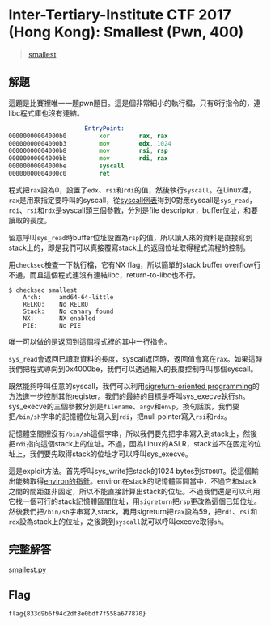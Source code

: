 # Inter-Tertiary-Institute CTF 2017 (Hong Kong): Smallest (Pwn, 400)

> [smallest](smallest_1A96E3D505305CC1702DBA86B6ACBD4C.zip)

## 解題

這題是比賽裡唯一一題pwn題目。這是個非常細小的執行檔，只有6行指令的，連libc程式庫也沒有連結。

```asm
                     EntryPoint:
00000000004000b0         xor        rax, rax
00000000004000b3         mov        edx, 1024
00000000004000b8         mov        rsi, rsp
00000000004000bb         mov        rdi, rax
00000000004000be         syscall
00000000004000c0         ret
```

程式把`rax`設為0，設置了`edx`、`rsi`和`rdi`的值，然後執行`syscall`。在Linux裡，`rax`是用來指定要呼叫的syscall，從[syscall例表](http://blog.rchapman.org/posts/Linux_System_Call_Table_for_x86_64/)得到0對應syscall是`sys_read`，`rdi`、`rsi`和`rdx`是syscall頭三個參數，分別是file descriptor，buffer位址，和要讀取的長度。

留意呼叫`sys_read`時buffer位址設置為`rsp`的值，所以讀入來的資料是直接寫到stack上的，即是我們可以真接覆寫stack上的返回位址取得程式流程的控制。

用`checksec`檢查一下執行檔，它有NX flag，所以簡單的stack buffer overflow行不通，而且這個程式連沒有連結libc，return-to-libc也不行。

```
$ checksec smallest
    Arch:     amd64-64-little
    RELRO:    No RELRO
    Stack:    No canary found
    NX:       NX enabled
    PIE:      No PIE
```

唯一可以做的是返回到這個程式裡的其中一行指令。

`sys_read`會返回已讀取資料的長度，syscall返回時，返回值會寫在`rax`。如果這時我們把程式導向到0x4000be，我們可以透過輸入的長度控制呼叫那個syscall。

既然能夠呼叫任意的syscall，我們可以利用[sigreturn-oriented programming](https://en.wikipedia.org/wiki/Sigreturn-oriented_programming)的方法進一步控制其他register。我們的最終的目標是呼叫sys_execve執行`sh`。sys_execve的三個參數分別是`filename`、`argv`和`envp`。換句話說，我們要把`/bin/sh`字串的記憶體位址寫入到`rdi`，把null pointer寫入`rsi`和`rdx`。

記憶體空間裡沒有`/bin/sh`這個字串，所以我們要先把字串寫入到stack上，然後把`rdi`指向這個stack上的位址。不過，因為Linux的ASLR，stack並不在固定的位址上，我們要先取得stack的位址才可以呼叫sys_execve。

這是exploit方法。首先呼叫sys_write把stack的1024 bytes到`STDOUT`。從這個輸出能夠取得[environ的指針](https://lwn.net/Articles/631631/)。environ在stack的記憶體區間當中，不過它和stack之間的間距並非固定，所以不能直接計算出stack的位址。不過我們還是可以利用它找一個可行的stack記憶體區間位址，用`sigreturn`把`rsp`更改為這個已知位址。然後我們把`/bin/sh`字串寫入stack，再用sigreturn把`rax`設為59，把`rdi`、`rsi`和`rdx`設為stack上的位址，之後跳到`syscall`就可以呼叫execve取得`sh`。

## 完整解答

[smallest.py](smallest.py)

## Flag

```
flag{833d9b6f94c2df8e0bdf7f558a677870}
```

